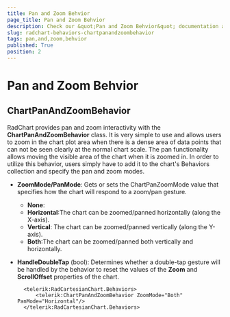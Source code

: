 ```yaml
---
title: Pan and Zoom Behvior
page_title: Pan and Zoom Behvior
description: Check our &quot;Pan and Zoom Behvior&quot; documentation article for RadChart for UWP control.
slug: radchart-behaviors-chartpanandzoombehavior
tags: pan,and,zoom,behvior
published: True
position: 2
---
```


# Pan and Zoom Behvior



## ChartPanAndZoomBehavior

RadChart provides pan and zoom interactivity with the **ChartPanAndZoomBehavior** class.
It is very simple to use and allows users to zoom in the chart plot area when there is a dense area of data points that can not be seen clearly at the normal chart scale.
The pan functionality allows moving the visible area of the chart when it is zoomed in.
In order to utilize this behavior, users simply have to add it to the chart's Behaviors collection and specify the pan and zoom modes.

* **ZoomMode/PanMode**: Gets or sets the ChartPanZoomMode value that specifies how the chart will respond to a zoom/pan gesture.
	* **None**:
	* **Horizontal**:The chart can be zoomed/panned horizontally (along the X-axis).
	* **Vertical**: The chart can be zoomed/panned vertically (along the Y-axis).
	* **Both**:The chart can be zoomed/panned both vertically and horizontally.
* **HandleDoubleTap** (bool): Determines whether a double-tap gesture will be handled by the behavior to reset the values of the **Zoom** and **ScrollOffset** properties of the chart.

		<telerik:RadCartesianChart.Behaviors>
			<telerik:ChartPanAndZoomBehavior ZoomMode="Both" PanMode="Horizontal"/>
		</telerik:RadCartesianChart.Behaviors>
